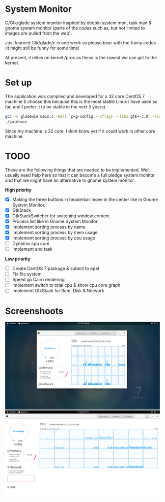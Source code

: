 # System Monitor
C/Gtk/glade system monitor inspired by deepin system mon, task man &amp; gnome system monitor (parts of the codes such as, but not limited to images are pulled from the web).

Just learned Gtk/glade/c in one week so please bear with the funny codes (it might still be funny for some time)

At present, it relies on kernel /proc as these is the rawest we can get to the kernel.

# Set up
The application was compiled and developed for a 32 core CentOS 7 machine (I choose this because this is the most stable Linux I have used so far, and I prefer it to be stable in the next 5 years). 
```bash
gcc -o gladewin main.c -Wall `pkg-config --cflags --libs gtk+-3.0` -lcairo -export-dynamic -lm -O2 -lcairo-script-interpreter
./galdewin
```
Since my machine is 32 core, I dont know yet if it could work in other core machine.


# TODO
These are the following things that are needed to be implemented. Well, usually need help here so that it can become a full pledge system monitor and that we might have an alternative to gnome system monitor.

**High priority**
- [x] Making the three buttons in headerbar move in the center like in Gnome System Monitor.
- [x] GtkStack
- [x] GtkStackSwitcher for switching window content
- [x] Process list like in Gnome System Monitor
- [x] Implement sorting process by name
- [x] Implement sorting process by mem usage
- [x] Implement sorting process by cpu usage
- [ ] Dynamic cpu core
- [ ] Implement end task

**Low priority**
- [ ] Create CentOS 7 package & submit to epel
- [ ] Fix file system 
- [ ] Speed up Cairo rendering
- [ ] Implement switch to total cpu & show cpu core graph
- [ ] Implement GtkStack for Ram, Disk & Network

# Screenshoots
![alt text](https://github.com/jobs-git/gtk-system-monitor/blob/master/Screenshot%20from%202019-01-25%2000-23-03.png)
![alt text](https://github.com/jobs-git/gtk-system-monitor/blob/master/Screenshot%20from%202019-01-25%2000-19-51.png)
